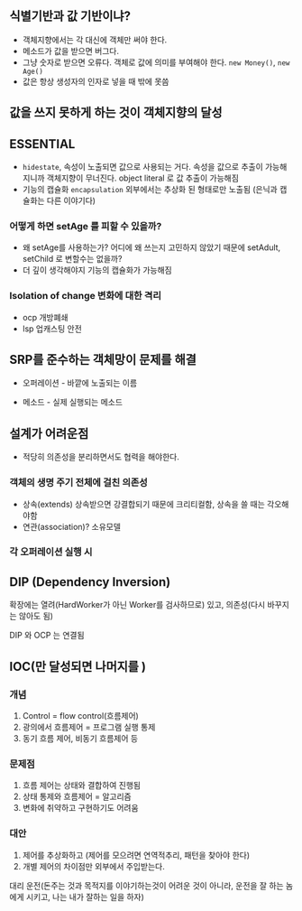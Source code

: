## 식별기반과 값 기반이냐? 

- 객체지향에서는 각 대신에 객체만 써야 한다. 
- 메소드가 값을 받으면 버그다.
- 그냥 숫자로 받으면 오류다. 객체로 값에 의미를 부여해야 한다. `new Money()`, `new Age()`
- 값은 항상 생성자의 인자로 넣을 때 밖에 못씀 

## 값을 쓰지 못하게 하는 것이 객체지향의 달성



## ESSENTIAL

- `hidestate`, 속성이 노출되면 값으로 사용되는 거다. 속성을 값으로 추출이 가능해지니까 객체지향이 무너진다. object literal 로 값 추출이 가능해짐 
- 기능의 캡슐화 `encapsulation` 외부에서는 추상화 된 형태로만 노출됨  (은닉과 캡슐화는 다른 이야기다) 

### 어떻게 하면 setAge 를 피할 수 있을까?

- 왜 setAge를 사용하는가? 어디에 왜 쓰는지 고민하지 않았기 때문에 setAdult, setChild 로 변할수는 없을까? 
- 더 깊이 생각해야지 기능의 캡슐화가 가능해짐 

###  Isolation of change 변화에 대한 격리



- ocp 개방폐쇄
- lsp 업캐스팅 안전 



## SRP를 준수하는 객체망이 문제를 해결

- 오퍼레이션 - 바깥에 노출되는 이름

- 메소드 - 실제 실행되는 메소드 

## 설계가 어려운점 

- 적당히 의존성을 분리하면서도 협력을 해야한다. 

### 객체의 생명 주기 전체에 걸친 의존성 

- 상속(extends) 상속받으면 강결합되기 때문에 크리티컬함, 상속을 쓸 때는 각오해야함
- 연관(association)? 소유모델 

### 각 오퍼레이션 실행 시 



## DIP (Dependency Inversion)

확장에는 열려(HardWorker가 아닌 Worker를 검사하므로)  있고, 의존성(다시 바꾸지는 않아도 됨)

DIP 와 OCP 는 연결됨 

## IOC(만 달성되면 나머지를 )

### 개념

1. Control = flow control(흐름제어)
2. 광의에서 흐름제어 = 프로그램 실행 통제
3. 동기 흐름 제어, 비동기 흐름제어 등 

### 문제점

1. 흐름 제어는 상태와 결합하여 진행됨
2. 상태 통제와 흐름제어 = 알고리즘 
3. 변화에 취약하고 구현하기도 어려움 

### 대안

1. 제어를 추상화하고 (제어를 모으려면 연역적추리, 패턴을 찾아야 한다) 
2. 개별 제어의 차이점만 외부에서 주입받는다. 

대리 운전(돈주는 것과 목적지를 이야기하는것이 어려운 것이 아니라, 운전을 잘 하는 놈에게 시키고, 나는 내가 잘하는 일을 하자) 


